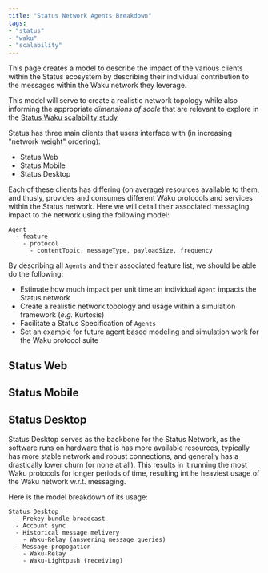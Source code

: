 ```yaml
---
title: "Status Network Agents Breakdown"
tags:
- "status"
- "waku"
- "scalability"
---
```


This page creates a model to describe the impact of the various clients within the Status ecosystem by describing their individual contribution to the messages within the Waku network they leverage. 

This model will serve to create a realistic network topology while also informing the appropriate _dimensions of scale_ that are relevant to explore in the [Status Waku scalability study](roadmap/networking/status-waku-kurtosis.md)

Status has three main clients that users interface with (in increasing "network weight" ordering):
- Status Web
- Status Mobile
- Status Desktop

Each of these clients has differing (on average) resources available to them, and thusly, provides and consumes different Waku protocols and services within the Status network. Here we will detail their associated messaging impact to the network using the following model:

```
Agent
  - feature
    - protocol
      - contentTopic, messageType, payloadSize, frequency
```

By describing all `Agents` and their associated feature list, we should be able do the following:

- Estimate how much impact per unit time an individual `Agent` impacts the Status network
- Create a realistic network topology and usage within a simulation framework (_e.g._ Kurtosis)
- Facilitate a Status Specification of `Agents`
- Set an example for future agent based modeling and simulation work for the Waku protocol suite 

## Status Web

## Status Mobile

## Status Desktop
Status Desktop serves as the backbone for the Status Network, as the software runs on hardware that is has more available resources, typically has more stable network and robust connections, and generally has a drastically lower churn (or none at all). This results in it running the most Waku protocols for longer periods of time, resulting int he heaviest usage of the Waku network w.r.t. messaging. 

Here is the model breakdown of its usage:
```
Status Desktop
  - Prekey bundle broadcast
  - Account sync
  - Historical message melivery
    - Waku-Relay (answering message queries)
  - Message propogation
    - Waku-Relay
    - Waku-Lightpush (receiving)
```